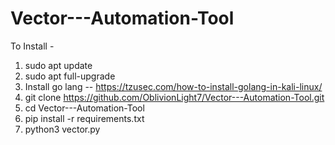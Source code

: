 # Vector---Automation-Tool

To Install - 
1. sudo apt update
2. sudo apt full-upgrade
3. Install go lang -- https://tzusec.com/how-to-install-golang-in-kali-linux/
4. git clone https://github.com/OblivionLight7/Vector---Automation-Tool.git
5. cd Vector---Automation-Tool
6. pip install -r requirements.txt
7. python3 vector.py
